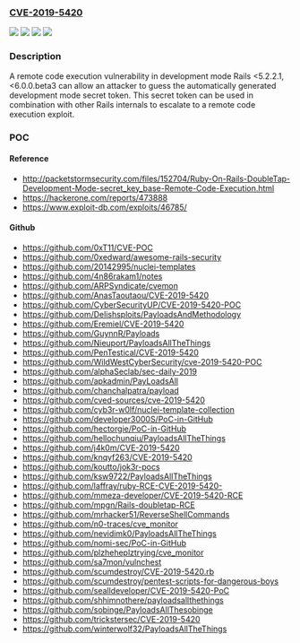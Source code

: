 ### [CVE-2019-5420](https://cve.mitre.org/cgi-bin/cvename.cgi?name=CVE-2019-5420)
![](https://img.shields.io/static/v1?label=Product&message=https%3A%2F%2Fgithub.com%2Frails%2Frails&color=blue)
![](https://img.shields.io/static/v1?label=Version&message=5.2.2.1%20&color=brightgreen)
![](https://img.shields.io/static/v1?label=Version&message=6.0.0.beta3%20&color=brightgreen)
![](https://img.shields.io/static/v1?label=Vulnerability&message=Command%20Injection%20-%20Generic%20(CWE-77)&color=brightgreen)

### Description

A remote code execution vulnerability in development mode Rails <5.2.2.1, <6.0.0.beta3 can allow an attacker to guess the automatically generated development mode secret token. This secret token can be used in combination with other Rails internals to escalate to a remote code execution exploit.

### POC

#### Reference
- http://packetstormsecurity.com/files/152704/Ruby-On-Rails-DoubleTap-Development-Mode-secret_key_base-Remote-Code-Execution.html
- https://hackerone.com/reports/473888
- https://www.exploit-db.com/exploits/46785/

#### Github
- https://github.com/0xT11/CVE-POC
- https://github.com/0xedward/awesome-rails-security
- https://github.com/20142995/nuclei-templates
- https://github.com/4n86rakam1/notes
- https://github.com/ARPSyndicate/cvemon
- https://github.com/AnasTaoutaou/CVE-2019-5420
- https://github.com/CyberSecurityUP/CVE-2019-5420-POC
- https://github.com/Delishsploits/PayloadsAndMethodology
- https://github.com/Eremiel/CVE-2019-5420
- https://github.com/GuynnR/Payloads
- https://github.com/Nieuport/PayloadsAllTheThings
- https://github.com/PenTestical/CVE-2019-5420
- https://github.com/WildWestCyberSecurity/cve-2019-5420-POC
- https://github.com/alphaSeclab/sec-daily-2019
- https://github.com/apkadmin/PayLoadsAll
- https://github.com/chanchalpatra/payload
- https://github.com/cved-sources/cve-2019-5420
- https://github.com/cyb3r-w0lf/nuclei-template-collection
- https://github.com/developer3000S/PoC-in-GitHub
- https://github.com/hectorgie/PoC-in-GitHub
- https://github.com/hellochunqiu/PayloadsAllTheThings
- https://github.com/j4k0m/CVE-2019-5420
- https://github.com/knqyf263/CVE-2019-5420
- https://github.com/koutto/jok3r-pocs
- https://github.com/ksw9722/PayloadsAllTheThings
- https://github.com/laffray/ruby-RCE-CVE-2019-5420-
- https://github.com/mmeza-developer/CVE-2019-5420-RCE
- https://github.com/mpgn/Rails-doubletap-RCE
- https://github.com/mrhacker51/ReverseShellCommands
- https://github.com/n0-traces/cve_monitor
- https://github.com/nevidimk0/PayloadsAllTheThings
- https://github.com/nomi-sec/PoC-in-GitHub
- https://github.com/plzheheplztrying/cve_monitor
- https://github.com/sa7mon/vulnchest
- https://github.com/scumdestroy/CVE-2019-5420.rb
- https://github.com/scumdestroy/pentest-scripts-for-dangerous-boys
- https://github.com/sealldeveloper/CVE-2019-5420-PoC
- https://github.com/shhimnothere/payloadsallthethings
- https://github.com/sobinge/PayloadsAllThesobinge
- https://github.com/trickstersec/CVE-2019-5420
- https://github.com/winterwolf32/PayloadsAllTheThings


